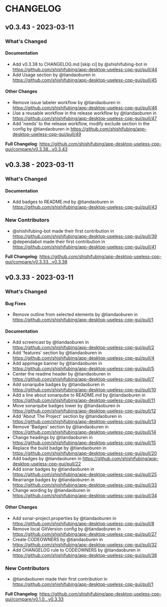 # CHANGELOG

## v0.3.43 - 2023-03-11

<!-- Release notes generated using configuration in .github/release.yml at v0.3.43 -->
### What's Changed

#### Documentation

- Add v0.3.38 to CHANGELOG.md [skip ci] by @shishifubing-bot in https://github.com/shishifubing/app-desktop-useless-cpp-gui/pull/44
- Add Usage section by @tiandaoburen in https://github.com/shishifubing/app-desktop-useless-cpp-gui/pull/45

#### Other Changes

- Remove issue labeler workflow by @tiandaoburen in https://github.com/shishifubing/app-desktop-useless-cpp-gui/pull/46
- Use a reusable workflow in the release workflow by @tiandaoburen in https://github.com/shishifubing/app-desktop-useless-cpp-gui/pull/47
- Add 'needs' to the release workflow, modify exclude section in the config by @tiandaoburen in https://github.com/shishifubing/app-desktop-useless-cpp-gui/pull/49

**Full Changelog**: https://github.com/shishifubing/app-desktop-useless-cpp-gui/compare/v0.3.38...v0.3.43

## v0.3.38 - 2023-03-11

<!-- Release notes generated using configuration in .github/release.yml at v0.3.38 -->
### What's Changed

#### Documentation

- Add badges to README.md by @tiandaoburen in https://github.com/shishifubing/app-desktop-useless-cpp-gui/pull/43

### New Contributors

- @shishifubing-bot made their first contribution in https://github.com/shishifubing/app-desktop-useless-cpp-gui/pull/39
- @dependabot made their first contribution in https://github.com/shishifubing/app-desktop-useless-cpp-gui/pull/41

**Full Changelog**: https://github.com/shishifubing/app-desktop-useless-cpp-gui/compare/v0.3.33...v0.3.38

## v0.3.33 - 2023-03-11

<!-- Release notes generated using configuration in .github/release.yml at v0.3.33 -->
### What's Changed

#### Bug Fixes

- Remove outline from selected elements by @tiandaoburen in https://github.com/shishifubing/app-desktop-useless-cpp-gui/pull/1

#### Documentation

- Add screencast by @tiandaoburen in https://github.com/shishifubing/app-desktop-useless-cpp-gui/pull/2
- Add 'features' section by @tiandaoburen in https://github.com/shishifubing/app-desktop-useless-cpp-gui/pull/4
- Add appimage banner by @tiandaoburen in https://github.com/shishifubing/app-desktop-useless-cpp-gui/pull/5
- Center the readme header by @tiandaoburen in https://github.com/shishifubing/app-desktop-useless-cpp-gui/pull/7
- Add sonarqube badges by @tiandaoburen in https://github.com/shishifubing/app-desktop-useless-cpp-gui/pull/10
- Add a line about sonarqube to README.md by @tiandaoburen in https://github.com/shishifubing/app-desktop-useless-cpp-gui/pull/11
- Move sonarqube badges lower by @tiandaoburen in https://github.com/shishifubing/app-desktop-useless-cpp-gui/pull/12
- Add 'About The Project' section by @tiandaoburen in https://github.com/shishifubing/app-desktop-useless-cpp-gui/pull/13
- Remove 'Badges' section by @tiandaoburen in https://github.com/shishifubing/app-desktop-useless-cpp-gui/pull/14
- Change headings by @tiandaoburen in https://github.com/shishifubing/app-desktop-useless-cpp-gui/pull/15
- Replace the build badge by @tiandaoburen in https://github.com/shishifubing/app-desktop-useless-cpp-gui/pull/20
- Add badges by @tiandaoburen in https://github.com/shishifubing/app-desktop-useless-cpp-gui/pull/22
- Add sonar badges by @tiandaoburen in https://github.com/shishifubing/app-desktop-useless-cpp-gui/pull/25
- Rearrange badges by @tiandaoburen in https://github.com/shishifubing/app-desktop-useless-cpp-gui/pull/33
- Change wording by @tiandaoburen in https://github.com/shishifubing/app-desktop-useless-cpp-gui/pull/34

#### Other Changes

- Add sonar-project.properties by @tiandaoburen in https://github.com/shishifubing/app-desktop-useless-cpp-gui/pull/8
- Remove local GitVersion config by @tiandaoburen in https://github.com/shishifubing/app-desktop-useless-cpp-gui/pull/27
- Create CODEOWNERS by @tiandaoburen in https://github.com/shishifubing/app-desktop-useless-cpp-gui/pull/32
- Add CHANGELOG rule to CODEOWNERS by @tiandaoburen in https://github.com/shishifubing/app-desktop-useless-cpp-gui/pull/38

### New Contributors

- @tiandaoburen made their first contribution in https://github.com/shishifubing/app-desktop-useless-cpp-gui/pull/1

**Full Changelog**: https://github.com/shishifubing/app-desktop-useless-cpp-gui/compare/v0.1.0...v0.3.33
